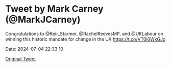 # Tweet by Mark Carney (@MarkJCarney)

Congratulations to @Keir_Starmer, @RachelReevesMP, and @UKLabour on winning this historic mandate for change in the UK https://t.co/VT0i6WkGJo

Date: 2024-07-04 22:33:10

[Original Tweet](https://x.com/MarkJCarney/status/1808992478294651261)
